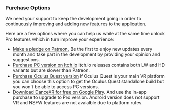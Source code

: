 ### Purchase Options

We need your support to keep the development going in order to continuously improving and adding new features to the application. 

Here are a few options where you can help us while at the same time unlock Pro features which in turn improve your experience: 

* [Make a pledge on Patreon.](https://www.patreon.com/dvvr/) Be the first to enjoy new updates every month and take part in the development by providing your opinion and suggestions. 
* [Purchase PC version on Itch.io](https://stormlab.itch.io/dvvr) Itch.io releases contains both LW and HD variants but are slower than Patreon.  
* [Purchase Oculus Quest version](https://stormlab.itch.io/dancexr-quest) If Oculus Quest is your main VR platform you can choose this option to get the Oculus Quest standalone build but you won't be able to access PC versions. 
* [Download DanceXR for free on Google Play](https://play.google.com/store/apps/details?id=com.vrstormlab.dancexr). And use the in-app purchase to upgrade to Pro version. Android version does not support VR and NSFW features are not avaialble due to platform rules. 
